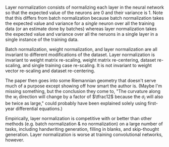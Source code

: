 Layer normalization consists of normalizing each layer in the neural network so that the expected value of the neurons are $0$ and their variance is $1$.  Note that this differs from batch normalization because batch normalization takes the expected value and variance for a *single* neuron over all the training data (or an estimate done by batches) whereas layer normalization takes the expected value and variance over all the neruons in a single layer in a single instance of the training data.

Batch normalization, weight normalization, and layer normalization are all invariant to different modifications of the dataset.  Layer normalization is invariant to weight matrix re-scaling, weight matrix re-centering, dataset re-scaling, and single training case re-scaling.  It is not invariant to weight vector re-scaling and dataset re-centering.

The paper then goes into some Riemannian geometry that doesn't serve much of a purpose except showing off how smart the author is.  (Maybe I'm missing something, but the conclusion they come to, "The curvature along the $w_i$ direction will change by a factor of $\tfrac12$ because the $\sigma_i$ will also be twice as large," could probably have been explained solely using first-year differential equations.)

Empirically, layer normalization is competitive with or better than other methods (e.g. batch normalization & no normalization) on a large number of tasks, including handwriting generation, filling in blanks, and skip-thought generation.  Layer normalization is worse at training convolutional networks, however.